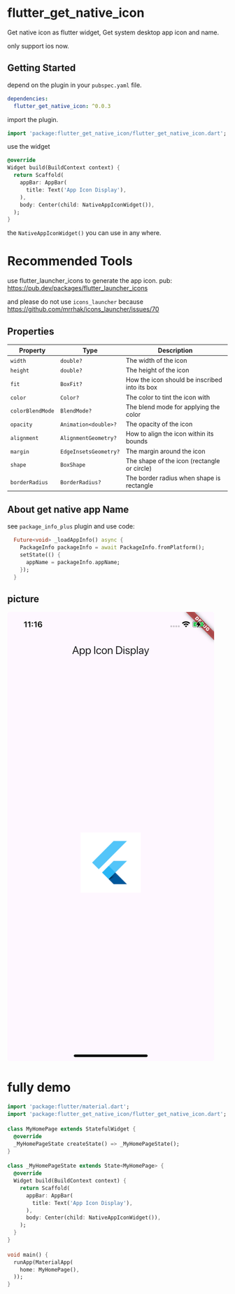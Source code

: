 # flutter_get_native_icon

Get native icon as flutter widget, Get system desktop app icon and name.

only support ios now.

## Getting Started

depend on the plugin in your `pubspec.yaml` file.

```yaml
dependencies:
  flutter_get_native_icon: ^0.0.3
```

import the plugin.

```dart
import 'package:flutter_get_native_icon/flutter_get_native_icon.dart';
```

use the widget

```dart
@override
Widget build(BuildContext context) {
  return Scaffold(
    appBar: AppBar(
      title: Text('App Icon Display'),
    ),
    body: Center(child: NativeAppIconWidget()),
  );
}
```

the `NativeAppIconWidget()` you can use in any where.

# Recommended Tools
use flutter_launcher_icons to generate the app icon.
pub: https://pub.dev/packages/flutter_launcher_icons

and please do not use `icons_launcher` because
https://github.com/mrrhak/icons_launcher/issues/70


## Properties

| Property | Type | Description |
|----------|------|-------------|
| `width` | `double?` | The width of the icon |
| `height` | `double?` | The height of the icon |
| `fit` | `BoxFit?` | How the icon should be inscribed into its box |
| `color` | `Color?` | The color to tint the icon with |
| `colorBlendMode` | `BlendMode?` | The blend mode for applying the color |
| `opacity` | `Animation<double>?` | The opacity of the icon |
| `alignment` | `AlignmentGeometry?` | How to align the icon within its bounds |
| `margin` | `EdgeInsetsGeometry?` | The margin around the icon |
| `shape` | `BoxShape` | The shape of the icon (rectangle or circle) |
| `borderRadius` | `BorderRadius?` | The border radius when shape is rectangle |


## About get native app Name
see `package_info_plus` plugin and use code:
```dart
  Future<void> _loadAppInfo() async {
    PackageInfo packageInfo = await PackageInfo.fromPlatform();
    setState(() {
      appName = packageInfo.appName;
    });
  }
```

## picture
![App Icon](img/2024-11-21%2011.16.33.jpeg)

# fully demo

```dart
import 'package:flutter/material.dart';
import 'package:flutter_get_native_icon/flutter_get_native_icon.dart';

class MyHomePage extends StatefulWidget {
  @override
  _MyHomePageState createState() => _MyHomePageState();
}

class _MyHomePageState extends State<MyHomePage> {
  @override
  Widget build(BuildContext context) {
    return Scaffold(
      appBar: AppBar(
        title: Text('App Icon Display'),
      ),
      body: Center(child: NativeAppIconWidget()),
    );
  }
}

void main() {
  runApp(MaterialApp(
    home: MyHomePage(),
  ));
}
```